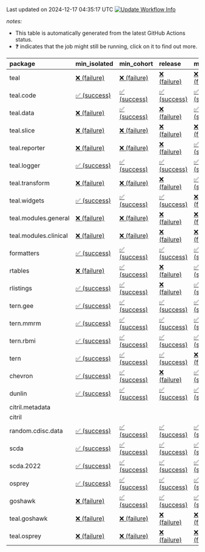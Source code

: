 Last updated on 2024-12-17 04:35:17 UTC [![Update Workflow
Info](https://github.com/averissimo/verdepcheck-status/actions/workflows/update.yaml/badge.svg)](https://github.com/averissimo/verdepcheck-status/actions/workflows/update.yaml)

*notes:*

-   This table is automatically generated from the latest GitHub Actions
    status.
-   ❓ indicates that the job might still be running, click on it to
    find out more.

<table>
<colgroup>
<col style="width: 4%" />
<col style="width: 23%" />
<col style="width: 23%" />
<col style="width: 23%" />
<col style="width: 23%" />
</colgroup>
<thead>
<tr class="header">
<th style="text-align: left;">package</th>
<th style="text-align: left;">min_isolated</th>
<th style="text-align: left;">min_cohort</th>
<th style="text-align: left;">release</th>
<th style="text-align: left;">max</th>
</tr>
</thead>
<tbody>
<tr class="odd">
<td style="text-align: left;">teal</td>
<td
style="text-align: left;"><a href="https://github.com/insightsengineering/teal/actions/runs/12335592339/job/34427201650">❌
(failure)</a></td>
<td
style="text-align: left;"><a href="https://github.com/insightsengineering/teal/actions/runs/12335592339/job/34427201464">❌
(failure)</a></td>
<td
style="text-align: left;"><a href="https://github.com/insightsengineering/teal/actions/runs/12335592339/job/34427201559">❌
(failure)</a></td>
<td
style="text-align: left;"><a href="https://github.com/insightsengineering/teal/actions/runs/12335592339/job/34427201329">❌
(failure)</a></td>
</tr>
<tr class="even">
<td style="text-align: left;">teal.code</td>
<td
style="text-align: left;"><a href="https://github.com/insightsengineering/teal.code/actions/runs/12335605015/job/34427228147">✅
(success)</a></td>
<td
style="text-align: left;"><a href="https://github.com/insightsengineering/teal.code/actions/runs/12335605015/job/34427228075">✅
(success)</a></td>
<td
style="text-align: left;"><a href="https://github.com/insightsengineering/teal.code/actions/runs/12335605015/job/34427228257">✅
(success)</a></td>
<td
style="text-align: left;"><a href="https://github.com/insightsengineering/teal.code/actions/runs/12335605015/job/34427227983">✅
(success)</a></td>
</tr>
<tr class="odd">
<td style="text-align: left;">teal.data</td>
<td
style="text-align: left;"><a href="https://github.com/insightsengineering/teal.data/actions/runs/12335595781/job/34427208945">❌
(failure)</a></td>
<td
style="text-align: left;"><a href="https://github.com/insightsengineering/teal.data/actions/runs/12335595781/job/34427208806">✅
(success)</a></td>
<td
style="text-align: left;"><a href="https://github.com/insightsengineering/teal.data/actions/runs/12335595781/job/34427209079">❌
(failure)</a></td>
<td
style="text-align: left;"><a href="https://github.com/insightsengineering/teal.data/actions/runs/12335595781/job/34427208870">✅
(success)</a></td>
</tr>
<tr class="even">
<td style="text-align: left;">teal.slice</td>
<td
style="text-align: left;"><a href="https://github.com/insightsengineering/teal.slice/actions/runs/12335600602/job/34427219204">❌
(failure)</a></td>
<td
style="text-align: left;"><a href="https://github.com/insightsengineering/teal.slice/actions/runs/12335600602/job/34427219118">❌
(failure)</a></td>
<td
style="text-align: left;"><a href="https://github.com/insightsengineering/teal.slice/actions/runs/12335600602/job/34427219326">❌
(failure)</a></td>
<td
style="text-align: left;"><a href="https://github.com/insightsengineering/teal.slice/actions/runs/12335600602/job/34427219022">❌
(failure)</a></td>
</tr>
<tr class="odd">
<td style="text-align: left;">teal.reporter</td>
<td
style="text-align: left;"><a href="https://github.com/insightsengineering/teal.reporter/actions/runs/12335597700/job/34427212835">❌
(failure)</a></td>
<td
style="text-align: left;"><a href="https://github.com/insightsengineering/teal.reporter/actions/runs/12335597700/job/34427212764">❌
(failure)</a></td>
<td
style="text-align: left;"><a href="https://github.com/insightsengineering/teal.reporter/actions/runs/12335597700/job/34427212906">❌
(failure)</a></td>
<td
style="text-align: left;"><a href="https://github.com/insightsengineering/teal.reporter/actions/runs/12335597700/job/34427212670">✅
(success)</a></td>
</tr>
<tr class="even">
<td style="text-align: left;">teal.logger</td>
<td
style="text-align: left;"><a href="https://github.com/insightsengineering/teal.logger/actions/runs/12335593585/job/34427203556">✅
(success)</a></td>
<td
style="text-align: left;"><a href="https://github.com/insightsengineering/teal.logger/actions/runs/12335593585/job/34427203455">✅
(success)</a></td>
<td
style="text-align: left;"><a href="https://github.com/insightsengineering/teal.logger/actions/runs/12335593585/job/34427203635">✅
(success)</a></td>
<td
style="text-align: left;"><a href="https://github.com/insightsengineering/teal.logger/actions/runs/12335593585/job/34427203348">✅
(success)</a></td>
</tr>
<tr class="odd">
<td style="text-align: left;">teal.transform</td>
<td
style="text-align: left;"><a href="https://github.com/insightsengineering/teal.transform/actions/runs/12335598386/job/34427214202">❌
(failure)</a></td>
<td
style="text-align: left;"><a href="https://github.com/insightsengineering/teal.transform/actions/runs/12335598386/job/34427214137">❌
(failure)</a></td>
<td
style="text-align: left;"><a href="https://github.com/insightsengineering/teal.transform/actions/runs/12335598386/job/34427214262">❌
(failure)</a></td>
<td
style="text-align: left;"><a href="https://github.com/insightsengineering/teal.transform/actions/runs/12335598386/job/34427214094">✅
(success)</a></td>
</tr>
<tr class="even">
<td style="text-align: left;">teal.widgets</td>
<td
style="text-align: left;"><a href="https://github.com/insightsengineering/teal.widgets/actions/runs/12335608452/job/34427234548">✅
(success)</a></td>
<td
style="text-align: left;"><a href="https://github.com/insightsengineering/teal.widgets/actions/runs/12335608452/job/34427234477">✅
(success)</a></td>
<td
style="text-align: left;"><a href="https://github.com/insightsengineering/teal.widgets/actions/runs/12335608452/job/34427234661">✅
(success)</a></td>
<td
style="text-align: left;"><a href="https://github.com/insightsengineering/teal.widgets/actions/runs/12335608452/job/34427234298">❌
(failure)</a></td>
</tr>
<tr class="odd">
<td style="text-align: left;">teal.modules.general</td>
<td
style="text-align: left;"><a href="https://github.com/insightsengineering/teal.modules.general/actions/runs/12335593063/job/34427202622">❌
(failure)</a></td>
<td
style="text-align: left;"><a href="https://github.com/insightsengineering/teal.modules.general/actions/runs/12335593063/job/34427202544">❌
(failure)</a></td>
<td
style="text-align: left;"><a href="https://github.com/insightsengineering/teal.modules.general/actions/runs/12335593063/job/34427202725">❌
(failure)</a></td>
<td
style="text-align: left;"><a href="https://github.com/insightsengineering/teal.modules.general/actions/runs/12335593063/job/34427202434">❌
(failure)</a></td>
</tr>
<tr class="even">
<td style="text-align: left;">teal.modules.clinical</td>
<td
style="text-align: left;"><a href="https://github.com/insightsengineering/teal.modules.clinical/actions/runs/12335604003/job/34427226497">❌
(failure)</a></td>
<td
style="text-align: left;"><a href="https://github.com/insightsengineering/teal.modules.clinical/actions/runs/12335604003/job/34427226401">❌
(failure)</a></td>
<td
style="text-align: left;"><a href="https://github.com/insightsengineering/teal.modules.clinical/actions/runs/12335604003/job/34427226195">❌
(failure)</a></td>
<td
style="text-align: left;"><a href="https://github.com/insightsengineering/teal.modules.clinical/actions/runs/12335604003/job/34427226293">❌
(failure)</a></td>
</tr>
<tr class="odd">
<td style="text-align: left;">formatters</td>
<td
style="text-align: left;"><a href="https://github.com/insightsengineering/formatters/actions/runs/12335601969/job/34427221452">✅
(success)</a></td>
<td
style="text-align: left;"><a href="https://github.com/insightsengineering/formatters/actions/runs/12335601969/job/34427221316">✅
(success)</a></td>
<td
style="text-align: left;"><a href="https://github.com/insightsengineering/formatters/actions/runs/12335601969/job/34427221524">✅
(success)</a></td>
<td
style="text-align: left;"><a href="https://github.com/insightsengineering/formatters/actions/runs/12335601969/job/34427221389">✅
(success)</a></td>
</tr>
<tr class="even">
<td style="text-align: left;">rtables</td>
<td
style="text-align: left;"><a href="https://github.com/insightsengineering/rtables/actions/runs/12335592177/job/34427200895">❌
(failure)</a></td>
<td
style="text-align: left;"><a href="https://github.com/insightsengineering/rtables/actions/runs/12335592177/job/34427200975">✅
(success)</a></td>
<td
style="text-align: left;"><a href="https://github.com/insightsengineering/rtables/actions/runs/12335592177/job/34427201059">❌
(failure)</a></td>
<td
style="text-align: left;"><a href="https://github.com/insightsengineering/rtables/actions/runs/12335592177/job/34427200814">✅
(success)</a></td>
</tr>
<tr class="odd">
<td style="text-align: left;">rlistings</td>
<td
style="text-align: left;"><a href="https://github.com/insightsengineering/rlistings/actions/runs/12335596370/job/34427210127">✅
(success)</a></td>
<td
style="text-align: left;"><a href="https://github.com/insightsengineering/rlistings/actions/runs/12335596370/job/34427210223">✅
(success)</a></td>
<td
style="text-align: left;"><a href="https://github.com/insightsengineering/rlistings/actions/runs/12335596370/job/34427210404">❌
(failure)</a></td>
<td
style="text-align: left;"><a href="https://github.com/insightsengineering/rlistings/actions/runs/12335596370/job/34427210324">✅
(success)</a></td>
</tr>
<tr class="even">
<td style="text-align: left;">tern.gee</td>
<td
style="text-align: left;"><a href="https://github.com/insightsengineering/tern.gee/actions/runs/12335603573/job/34427225292">✅
(success)</a></td>
<td
style="text-align: left;"><a href="https://github.com/insightsengineering/tern.gee/actions/runs/12335603573/job/34427225347">✅
(success)</a></td>
<td
style="text-align: left;"><a href="https://github.com/insightsengineering/tern.gee/actions/runs/12335603573/job/34427225394">✅
(success)</a></td>
<td
style="text-align: left;"><a href="https://github.com/insightsengineering/tern.gee/actions/runs/12335603573/job/34427225196">✅
(success)</a></td>
</tr>
<tr class="odd">
<td style="text-align: left;">tern.mmrm</td>
<td
style="text-align: left;"><a href="https://github.com/insightsengineering/tern.mmrm/actions/runs/12335608578/job/34427234869">✅
(success)</a></td>
<td
style="text-align: left;"><a href="https://github.com/insightsengineering/tern.mmrm/actions/runs/12335608578/job/34427234801">✅
(success)</a></td>
<td
style="text-align: left;"><a href="https://github.com/insightsengineering/tern.mmrm/actions/runs/12335608578/job/34427234948">✅
(success)</a></td>
<td
style="text-align: left;"><a href="https://github.com/insightsengineering/tern.mmrm/actions/runs/12335608578/job/34427234691">✅
(success)</a></td>
</tr>
<tr class="even">
<td style="text-align: left;">tern.rbmi</td>
<td
style="text-align: left;"><a href="https://github.com/insightsengineering/tern.rbmi/actions/runs/12335601618/job/34427220904">✅
(success)</a></td>
<td
style="text-align: left;"><a href="https://github.com/insightsengineering/tern.rbmi/actions/runs/12335601618/job/34427220656">✅
(success)</a></td>
<td
style="text-align: left;"><a href="https://github.com/insightsengineering/tern.rbmi/actions/runs/12335601618/job/34427220827">✅
(success)</a></td>
<td
style="text-align: left;"><a href="https://github.com/insightsengineering/tern.rbmi/actions/runs/12335601618/job/34427220752">✅
(success)</a></td>
</tr>
<tr class="odd">
<td style="text-align: left;">tern</td>
<td
style="text-align: left;"><a href="https://github.com/insightsengineering/tern/actions/runs/12335597686/job/34427212890">✅
(success)</a></td>
<td
style="text-align: left;"><a href="https://github.com/insightsengineering/tern/actions/runs/12335597686/job/34427212677">✅
(success)</a></td>
<td
style="text-align: left;"><a href="https://github.com/insightsengineering/tern/actions/runs/12335597686/job/34427212974">✅
(success)</a></td>
<td
style="text-align: left;"><a href="https://github.com/insightsengineering/tern/actions/runs/12335597686/job/34427212784">❌
(failure)</a></td>
</tr>
<tr class="even">
<td style="text-align: left;">chevron</td>
<td
style="text-align: left;"><a href="https://github.com/insightsengineering/chevron/actions/runs/12335604242/job/34427226816">✅
(success)</a></td>
<td
style="text-align: left;"><a href="https://github.com/insightsengineering/chevron/actions/runs/12335604242/job/34427226696">✅
(success)</a></td>
<td
style="text-align: left;"><a href="https://github.com/insightsengineering/chevron/actions/runs/12335604242/job/34427226911">❌
(failure)</a></td>
<td
style="text-align: left;"><a href="https://github.com/insightsengineering/chevron/actions/runs/12335604242/job/34427226592">✅
(success)</a></td>
</tr>
<tr class="odd">
<td style="text-align: left;">dunlin</td>
<td
style="text-align: left;"><a href="https://github.com/insightsengineering/dunlin/actions/runs/12335603210/job/34427224401">✅
(success)</a></td>
<td
style="text-align: left;"><a href="https://github.com/insightsengineering/dunlin/actions/runs/12335603210/job/34427224357">✅
(success)</a></td>
<td
style="text-align: left;"><a href="https://github.com/insightsengineering/dunlin/actions/runs/12335603210/job/34427224460">✅
(success)</a></td>
<td
style="text-align: left;"><a href="https://github.com/insightsengineering/dunlin/actions/runs/12335603210/job/34427224304">✅
(success)</a></td>
</tr>
<tr class="even">
<td style="text-align: left;">citril.metadata</td>
<td style="text-align: left;"></td>
<td style="text-align: left;"></td>
<td style="text-align: left;"></td>
<td style="text-align: left;"></td>
</tr>
<tr class="odd">
<td style="text-align: left;">citril</td>
<td style="text-align: left;"></td>
<td style="text-align: left;"></td>
<td style="text-align: left;"></td>
<td style="text-align: left;"></td>
</tr>
<tr class="even">
<td style="text-align: left;">random.cdisc.data</td>
<td
style="text-align: left;"><a href="https://github.com/insightsengineering/random.cdisc.data/actions/runs/12335600688/job/34427219438">✅
(success)</a></td>
<td
style="text-align: left;"><a href="https://github.com/insightsengineering/random.cdisc.data/actions/runs/12335600688/job/34427219260">✅
(success)</a></td>
<td
style="text-align: left;"><a href="https://github.com/insightsengineering/random.cdisc.data/actions/runs/12335600688/job/34427219533">✅
(success)</a></td>
<td
style="text-align: left;"><a href="https://github.com/insightsengineering/random.cdisc.data/actions/runs/12335600688/job/34427219359">✅
(success)</a></td>
</tr>
<tr class="odd">
<td style="text-align: left;">scda</td>
<td
style="text-align: left;"><a href="https://github.com/insightsengineering/scda/actions/runs/10437595381/job/28903950666">✅
(success)</a></td>
<td
style="text-align: left;"><a href="https://github.com/insightsengineering/scda/actions/runs/10437595381/job/28903950617">✅
(success)</a></td>
<td
style="text-align: left;"><a href="https://github.com/insightsengineering/scda/actions/runs/10437595381/job/28903950725">✅
(success)</a></td>
<td
style="text-align: left;"><a href="https://github.com/insightsengineering/scda/actions/runs/10437595381/job/28903950525">✅
(success)</a></td>
</tr>
<tr class="even">
<td style="text-align: left;">scda.2022</td>
<td
style="text-align: left;"><a href="https://github.com/insightsengineering/scda.2022/actions/runs/10336794308/job/28612920887">✅
(success)</a></td>
<td
style="text-align: left;"><a href="https://github.com/insightsengineering/scda.2022/actions/runs/10336794308/job/28612920603">✅
(success)</a></td>
<td
style="text-align: left;"><a href="https://github.com/insightsengineering/scda.2022/actions/runs/10336794308/job/28612920985">✅
(success)</a></td>
<td
style="text-align: left;"><a href="https://github.com/insightsengineering/scda.2022/actions/runs/10336794308/job/28612920798">✅
(success)</a></td>
</tr>
<tr class="odd">
<td style="text-align: left;">osprey</td>
<td
style="text-align: left;"><a href="https://github.com/insightsengineering/osprey/actions/runs/12335605635/job/34427229059">✅
(success)</a></td>
<td
style="text-align: left;"><a href="https://github.com/insightsengineering/osprey/actions/runs/12335605635/job/34427228883">✅
(success)</a></td>
<td
style="text-align: left;"><a href="https://github.com/insightsengineering/osprey/actions/runs/12335605635/job/34427229127">✅
(success)</a></td>
<td
style="text-align: left;"><a href="https://github.com/insightsengineering/osprey/actions/runs/12335605635/job/34427228987">✅
(success)</a></td>
</tr>
<tr class="even">
<td style="text-align: left;">goshawk</td>
<td
style="text-align: left;"><a href="https://github.com/insightsengineering/goshawk/actions/runs/12335601609/job/34427220897">❌
(failure)</a></td>
<td
style="text-align: left;"><a href="https://github.com/insightsengineering/goshawk/actions/runs/12335601609/job/34427220707">✅
(success)</a></td>
<td
style="text-align: left;"><a href="https://github.com/insightsengineering/goshawk/actions/runs/12335601609/job/34427220986">✅
(success)</a></td>
<td
style="text-align: left;"><a href="https://github.com/insightsengineering/goshawk/actions/runs/12335601609/job/34427220809">✅
(success)</a></td>
</tr>
<tr class="odd">
<td style="text-align: left;">teal.goshawk</td>
<td
style="text-align: left;"><a href="https://github.com/insightsengineering/teal.goshawk/actions/runs/12335600536/job/34427219188">❌
(failure)</a></td>
<td
style="text-align: left;"><a href="https://github.com/insightsengineering/teal.goshawk/actions/runs/12335600536/job/34427219001">❌
(failure)</a></td>
<td
style="text-align: left;"><a href="https://github.com/insightsengineering/teal.goshawk/actions/runs/12335600536/job/34427219286">❌
(failure)</a></td>
<td
style="text-align: left;"><a href="https://github.com/insightsengineering/teal.goshawk/actions/runs/12335600536/job/34427219095">❌
(failure)</a></td>
</tr>
<tr class="even">
<td style="text-align: left;">teal.osprey</td>
<td
style="text-align: left;"><a href="https://github.com/insightsengineering/teal.osprey/actions/runs/12335604374/job/34427227012">❌
(failure)</a></td>
<td
style="text-align: left;"><a href="https://github.com/insightsengineering/teal.osprey/actions/runs/12335604374/job/34427226837">❌
(failure)</a></td>
<td
style="text-align: left;"><a href="https://github.com/insightsengineering/teal.osprey/actions/runs/12335604374/job/34427227110">❌
(failure)</a></td>
<td
style="text-align: left;"><a href="https://github.com/insightsengineering/teal.osprey/actions/runs/12335604374/job/34427226924">❌
(failure)</a></td>
</tr>
</tbody>
</table>

